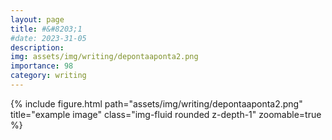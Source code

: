 ```yaml
---
layout: page
title: #&#8203;1
#date: 2023-31-05
description:
img: assets/img/writing/depontaaponta2.png
importance: 98
category: writing
---
```


<div class="row">
    <div class="col-sm mt-3 mt-md-0">
        {% include figure.html path="assets/img/writing/depontaaponta2.png" title="example image" class="img-fluid rounded z-depth-1" zoomable=true %}
    </div>
</div>